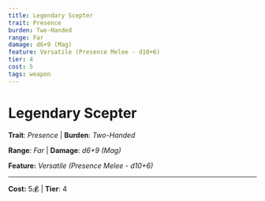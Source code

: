 ```yaml
---
title: Legendary Scepter
trait: Presence
burden: Two-Handed
range: Far
damage: d6+9 (Mag)
feature: Versatile (Presence Melee - d10+6)
tier: 4
cost: 5
tags: weapon
---
```

# Legendary Scepter

**Trait**: _Presence_ | **Burden**: _Two-Handed_

**Range**: _Far_ | **Damage**: _d6+9 (Mag)_

**Feature:** _Versatile (Presence Melee - d10+6)_

___
**Cost:** 5💰 | **Tier**: 4
